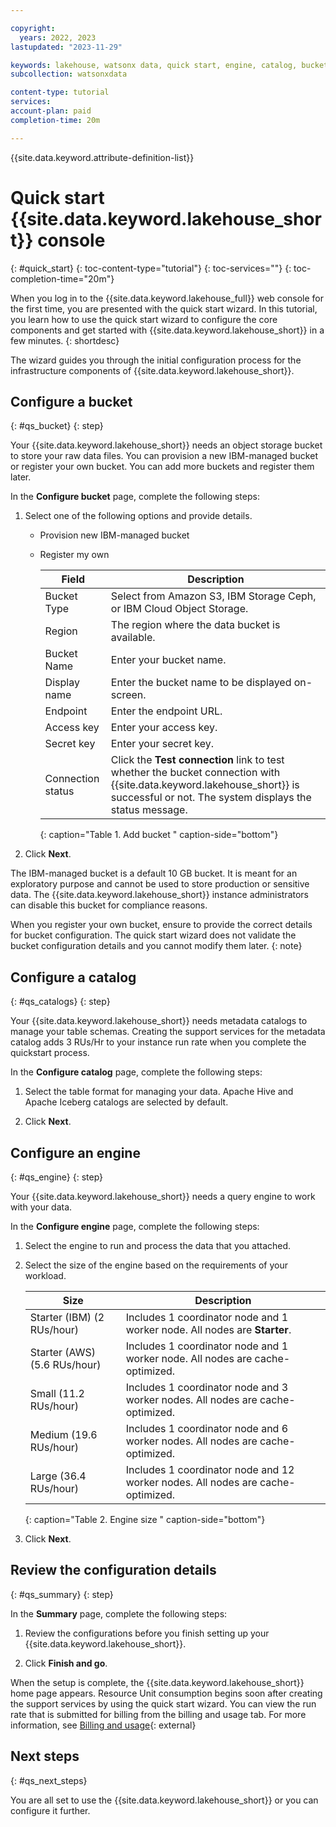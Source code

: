 ```yaml
---

copyright:
  years: 2022, 2023
lastupdated: "2023-11-29"

keywords: lakehouse, watsonx data, quick start, engine, catalog, bucket
subcollection: watsonxdata

content-type: tutorial
services:
account-plan: paid
completion-time: 20m

---
```


{{site.data.keyword.attribute-definition-list}}

# Quick start {{site.data.keyword.lakehouse_short}} console
{: #quick_start}
{: toc-content-type="tutorial"}
{: toc-services=""}
{: toc-completion-time="20m"}

When you log in to the {{site.data.keyword.lakehouse_full}} web console for the first time, you are presented with the quick start wizard. In this tutorial, you learn how to use the quick start wizard to configure the core components and get started with {{site.data.keyword.lakehouse_short}} in a few minutes.
{: shortdesc}

The wizard guides you through the initial configuration process for the infrastructure components of {{site.data.keyword.lakehouse_short}}.

## Configure a bucket
{: #qs_bucket}
{: step}

Your {{site.data.keyword.lakehouse_short}} needs an object storage bucket to store your raw data files. You can provision a new IBM-managed bucket or register your own bucket. You can add more buckets and register them later.

In the **Configure bucket** page, complete the following steps:

1. Select one of the following options and provide details.
   - Provision new IBM-managed bucket
   - Register my own

     | Field | Description |
     |--------------------------|----------------|
     | Bucket Type | Select from Amazon S3, IBM Storage Ceph, or IBM Cloud Object Storage.|
     |Region | The region where the data bucket is available.|
     | Bucket Name | Enter your bucket name.|
     | Display name | Enter the bucket name to be displayed on-screen.|
     | Endpoint | Enter the endpoint URL.|
     | Access key | Enter your access key. |
     | Secret key | Enter your secret key. |
     | Connection status | Click the **Test connection** link to test whether the bucket connection with {{site.data.keyword.lakehouse_short}} is successful or not. The system displays the status message.|
     {: caption="Table 1. Add bucket " caption-side="bottom"}

2. Click **Next**.

The IBM-managed bucket is a default 10 GB bucket. It is meant for an exploratory purpose and cannot be used to store production or sensitive data. The {{site.data.keyword.lakehouse_short}} instance administrators can disable this bucket for compliance reasons.

When you register your own bucket, ensure to provide the correct details for bucket configuration. The quick start wizard does not validate the bucket configuration details and you cannot modify them later.
{: note}

## Configure a catalog
{: #qs_catalogs}
{: step}

Your {{site.data.keyword.lakehouse_short}} needs metadata catalogs to manage your table schemas. Creating the support services for the metadata catalog adds 3 RUs/Hr to your instance run rate when you complete the quickstart process.

In the **Configure catalog** page, complete the following steps:

1. Select the table format for managing your data. Apache Hive and Apache Iceberg catalogs are selected by default.

2. Click **Next**.

## Configure an engine
{: #qs_engine}
{: step}

Your {{site.data.keyword.lakehouse_short}} needs a query engine to work with your data.

In the **Configure engine** page, complete the following steps:

1. Select the engine to run and process the data that you attached.

2. Select the size of the engine based on the requirements of your workload.

   | Size | Description |
   |--------------------------|----------------|
   | Starter (IBM) (2 RUs/hour) | Includes 1 coordinator node and 1 worker node. All nodes are **Starter**. |
   | Starter (AWS) (5.6 RUs/hour) | Includes 1 coordinator node and 1 worker node. All nodes are cache-optimized. |
   | Small (11.2 RUs/hour) | Includes 1 coordinator node and 3 worker nodes. All nodes are cache-optimized. |
   | Medium (19.6 RUs/hour) | Includes 1 coordinator node and 6 worker nodes. All nodes are cache-optimized. |
   | Large (36.4 RUs/hour) | Includes 1 coordinator node and 12 worker nodes. All nodes are cache-optimized. |
   {: caption="Table 2. Engine size " caption-side="bottom"}

3. Click **Next**.

## Review the configuration details
{: #qs_summary}
{: step}

In the **Summary** page, complete the following steps:

1. Review the configurations before you finish setting up your {{site.data.keyword.lakehouse_short}}.

2. Click **Finish and go**.

When the setup is complete, the {{site.data.keyword.lakehouse_short}} home page appears. Resource Unit consumption begins soon after creating the support services by using the quick start wizard. You can view the run rate that is submitted for billing from the billing and usage tab. For more information, see [Billing and usage](watsonxdata?topic=watsonxdata-manage_bill){: external}

## Next steps
{: #qs_next_steps}

You are all set to use the {{site.data.keyword.lakehouse_short}} or you can configure it further.
